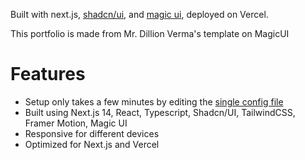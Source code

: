 

Built with next.js, [shadcn/ui](https://ui.shadcn.com/), and [magic ui](https://magicui.design/), deployed on Vercel.

This portfolio is made from Mr. Dillion Verma's template on MagicUI

# Features

- Setup only takes a few minutes by editing the [single config file](./src/data/resume.tsx)
- Built using Next.js 14, React, Typescript, Shadcn/UI, TailwindCSS, Framer Motion, Magic UI
- Responsive for different devices
- Optimized for Next.js and Vercel

